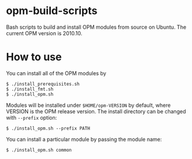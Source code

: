 # opm-build-scripts
Bash scripts to build and install OPM modules from source on Ubuntu. The current OPM version is 2010.10.

# How to use

You can install all of the OPM modules by

```terminal
$ ./install_prerequisites.sh
$ ./install_fmt.sh
$ ./install_opm.sh
```

Modules will be installed under `$HOME/opm-VERSION` by default, where VERSION is the OPM release version. The install directory can be changed with `--prefix` option:

``` terminal
$ ./install_opm.sh --prefix PATH
```

You can install a particular module by passing the module name:

```terminal
$ ./install_opm.sh common
```
